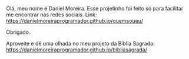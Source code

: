 Olá, meu nome é Daniel Moreira.
Esse projetinho foi feito só para facilitar me encontrar nas redes sociais.
Link: https://danielmoreiraprogramador.github.io/quemsoueu/

Obrigado.

Aproveite e dê uma olhada no meu projeto da Bíblia Sagrada: https://danielmoreiraprogramador.github.io/bibliasagrada/
